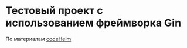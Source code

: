 # Тестовый проект с использованием фреймворка Gin
По материалам [codeHeim](https://www.youtube.com/@codeheim)
